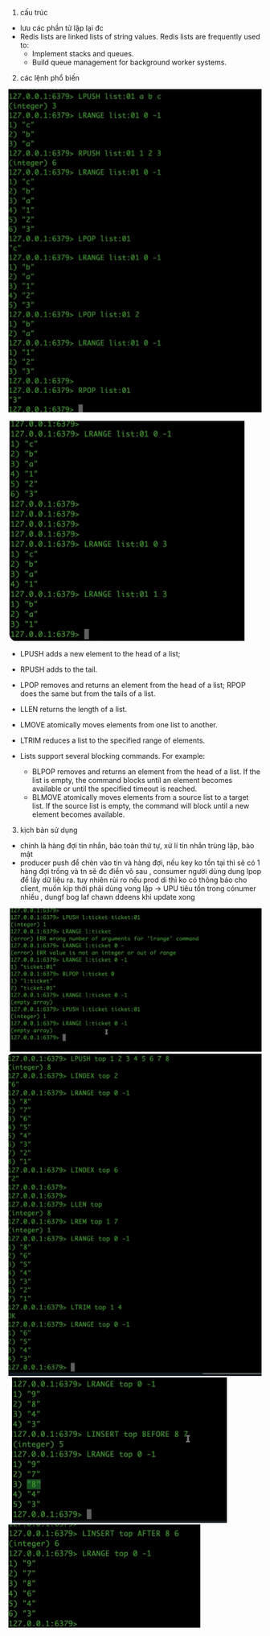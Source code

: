 1. cấu trúc
- lưu các phần tử lặp lại đc
- Redis lists are linked lists of string values. Redis lists are frequently used to:
    - Implement stacks and queues.
    - Build queue management for background worker systems.


2. các lệnh phổ biến

![Alt text](image-7.png)

![Alt text](image-10.png)

- LPUSH adds a new element to the head of a list;
- RPUSH adds to the tail.
- LPOP removes and returns an element from the head of a list; RPOP does the same but from the tails of a list.
- LLEN returns the length of a list.
- LMOVE atomically moves elements from one list to another.
- LTRIM reduces a list to the specified range of elements.

- Lists support several blocking commands. For example:

    - BLPOP removes and returns an element from the head of a list. If the list is empty, the command blocks until an element becomes available or until the specified timeout is reached.
    - BLMOVE atomically moves elements from a source list to a target list. If the source list is empty, the command will block until a new element becomes available.


3. kịch bản sử dụng 
- chính là hàng đợi tin nhắn, bảo toàn thứ tự, xử lí tin nhắn trùng lặp, bảo mật
- producer push để chèn vào tin và hàng đợi, nếu key ko tồn tại thì sẽ có 1 hàng đợi trống và tn sẽ đc điền vô sau  , consumer người dùng dung lpop để lấy dữ liệu ra. tuy nhiên rùi ro  nếu prod di thì ko có thông báo cho client, muốn kịp thời phải dùng vong lặp -> UPU tiêu tốn trong cónumer nhiều , dungf bog laf chawn ddeens khi update xong 


![Alt text](image-11.png)
![Alt text](image-12.png)
![Alt text](image-13.png)
![Alt text](image-14.png)
